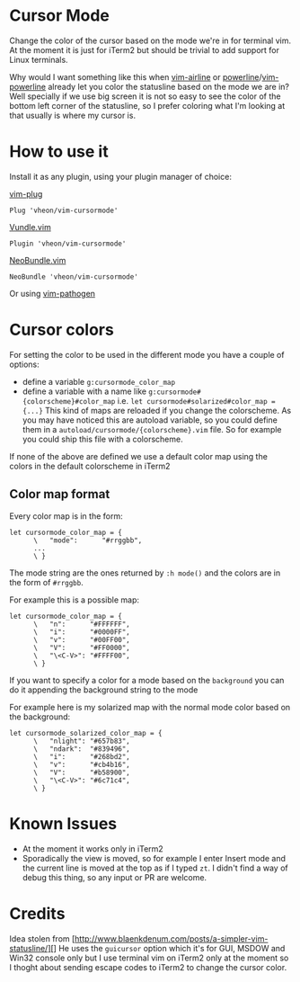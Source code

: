 # Cursor Mode
Change the color of the cursor based on the mode we're in for terminal vim.
At the moment it is just for iTerm2 but should be trivial to add support for Linux terminals.

Why would I want something like this when [vim-airline][] or [powerline][]/[vim-powerline][] already let you color the statusline based on the mode we are in?
Well specially if we use big screen it is not so easy to see the color of the bottom left corner of the statusline,
so I prefer coloring what I'm looking at that usually is where my cursor is.

# How to use it

Install it as any plugin, using your plugin manager of choice:

[vim-plug][]

```viml
Plug 'vheon/vim-cursormode'
```

[Vundle.vim][]

```viml
Plugin 'vheon/vim-cursormode'
```

[NeoBundle.vim][]

```viml
NeoBundle 'vheon/vim-cursormode'
```

Or using [vim-pathogen][]

# Cursor colors
For setting the color to be used in the different mode you have a couple of options:

* define a variable `g:cursormode_color_map`
* define a variable with a name like `g:cursormode#{colorscheme}#color_map` 
i.e. `let cursormode#solarized#color_map = {...}`
This kind of maps are reloaded if you change the colorscheme.
As you may have noticed this are autoload variable, so you could define them in a
`autoload/cursormode/{colorscheme}.vim` file. So for example you could ship this file with a colorscheme.

If none of the above are defined we use a default color map using the colors in the default colorscheme in iTerm2

## Color map format

Every color map is in the form:

```viml
let cursormode_color_map = {
      \   "mode":      "#rrggbb",
      ...
      \ }
```

The mode string are the ones returned by `:h mode()` and the colors are in the form of `#rrggbb`.

For example this is a possible map:

```viml
let cursormode_color_map = {
      \   "n":      "#FFFFFF",
      \   "i":      "#0000FF",
      \   "v":      "#00FF00",
      \   "V":      "#FF0000",
      \   "\<C-V>": "#FFFF00",
      \ }
```

If you want to specify a color for a mode based on the `background` you can do it appending the background string to the mode

For example here is my solarized map with the normal mode color based on the background:

```viml
let cursormode_solarized_color_map = {
      \   "nlight": "#657b83",
      \   "ndark":  "#839496",
      \   "i":      "#268bd2",
      \   "v":      "#cb4b16",
      \   "V":      "#b58900",
      \   "\<C-V>": "#6c71c4",
      \ }
```

# Known Issues

* At the moment it works only in iTerm2
* Sporadically the view is moved, so for example I enter Insert mode and the current line is moved at the top as if I typed `zt`. I didn't find a way of debug this thing, so any input or PR are welcome.

# Credits

Idea stolen from [http://www.blaenkdenum.com/posts/a-simpler-vim-statusline/][]
He uses the `guicursor` option which it's for GUI, MSDOW and Win32 console only
but I use terminal vim on iTerm2 only at the moment so I thoght about sending escape codes to
iTerm2 to change the cursor color.

[vim-airline]: https://github.com/bling/vim-airline
[powerline]: https://github.com/Lokaltog/powerline
[vim-powerline]: https://github.com/Lokaltog/vim-powerline
[vim-plug]: https://github.com/junegunn/vim-plug
[Vundle.vim]: https://github.com/gmarik/Vundle.vim
[NeoBundle.vim]: https://github.com/Shougo/neobundle.vim
[vim-pathogen]: https://github.com/tpope/vim-pathogen
[http://www.blaenkdenum.com/posts/a-simpler-vim-statusline/]: http://www.blaenkdenum.com/posts/a-simpler-vim-statusline/
